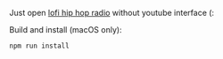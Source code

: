 Just open [lofi hip hop radio](https://www.youtube.com/watch?v=jfKfPfyJRdk) without youtube interface (:

Build and install (macOS only):
```shell
npm run install
```
